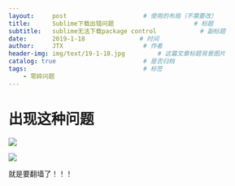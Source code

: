 ```yaml
---
layout:     post                     # 使用的布局（不需要改）
title:      Sublime下载出错问题                      # 标题 
subtitle:   sublime无法下载package control            # 副标题
date:       2019-1-18               # 时间
author:     JTX                      # 作者
header-img: img/text/19-1-18.jpg         # 这篇文章标题背景图片
catalog: true                        # 是否归档
tags:                                # 标签
    - 零碎问题
---
```


# 出现这种问题

![](https://ws1.sinaimg.cn/large/0061PlR6ly1fzggozz5zqj30h80710t5.jpg)

![](https://ws1.sinaimg.cn/large/0061PlR6ly1fzggpmm2hjj30c405edfo.jpg)

就是要翻墙了！！！